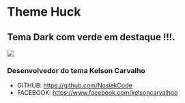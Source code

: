 # Theme Huck 

## Tema Dark com verde em destaque !!!.

![](https://github.com/NoslekCode/huck-theme/blob/main/Captura%20de%20tela%202023-11-08%20195933.png?raw=true)

### Desenvolvedor do tema Kelson Carvalho

* GITHUB: https://github.com/NoslekCode
* FACEBOOK: https://www.facebook.com/kelsoncarvalhoo

